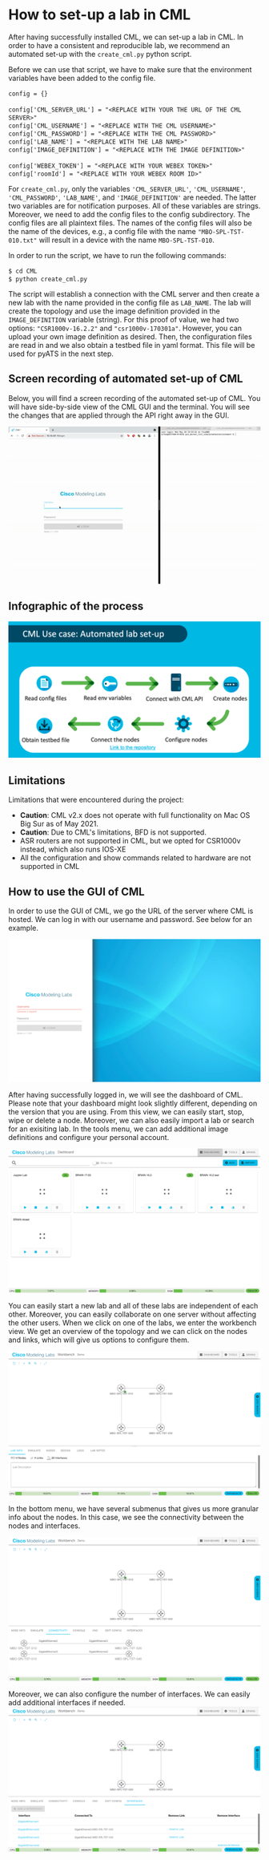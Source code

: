 # How to set-up a lab in CML

After having successfully installed CML, we can set-up a lab in CML. In order to
have a consistent and reproducible lab, we recommend an automated set-up with the `create_cml.py` python script. 

Before we can use that script, we have to make sure that the environment variables
have been added to the config file. 

    config = {}

    config['CML_SERVER_URL'] = "<REPLACE WITH YOUR THE URL OF THE CML SERVER>"
    config['CML_USERNAME'] = "<REPLACE WITH THE CML USERNAME>"
    config['CML_PASSWORD'] = "<REPLACE WITH THE CML PASSWORD>"
    config['LAB_NAME'] = "<REPLACE WITH THE LAB NAME>"
    config['IMAGE_DEFINITION'] = "<REPLACE WITH THE IMAGE DEFINITION>" 
    
    config['WEBEX_TOKEN'] = "<REPLACE WITH YOUR WEBEX TOKEN>"
    config['roomId'] = "<REPLACE WITH YOUR WEBEX ROOM ID>"

For `create_cml.py`, only the variables `'CML_SERVER_URL'`, `'CML_USERNAME'`,  `'CML_PASSWORD'`, `'LAB_NAME'`, and `'IMAGE_DEFINITION'` are needed. The latter two 
variables are for notification purposes. All of these
variables are strings. Moreover, we need to add the config files to the config subdirectory. 
The config files are all plaintext files. 
The names of the config files will also be the name of the devices, e.g., 
a config file with the name `"MBO-SPL-TST-010.txt"` will result in a device with the name
`MBO-SPL-TST-010`. 

In order to run the script, we have to run the following commands:

    $ cd CML
    $ python create_cml.py

The script will establish a connection with the CML server and then create a new lab with
the name provided in the config file as `LAB_NAME`. The lab will create the topology and use
the image definition provided in the `IMAGE_DEFINITION` variable (string). For this
proof of value, we had two options: `"CSR1000v-16.2.2"` and `"csr1000v-170301a"`. However, you can 
upload your own image definition as desired. Then, the configuration files are read in and
we also obtain a testbed file in yaml format. This file will be used for pyATS in the next step. 

## Screen recording of automated set-up of CML
Below, you will find a screen recording of the automated set-up of CML. You will have side-by-side view 
of the CML GUI and the terminal. You will see the changes that are applied through the API right away 
in the GUI.

![CML_automated](./IMAGES/cml_automated_setup.gif)

## Infographic of the process

![CML_infographic](./IMAGES/cml_infographic.png)

## Limitations
Limitations that were encountered during the project:
- **Caution**: CML v2.x does not operate with full functionality on Mac OS Big Sur as of May 2021.
- **Caution**: Due to CML's limitations, BFD is not supported. 
- ASR routers are not supported in CML, but we opted for CSR1000v instead, which also runs IOS-XE
- All the configuration and show commands related to hardware are not supported in CML


## How to use the GUI of CML
In order to use the GUI of CML, we go the URL of the server where CML is hosted. We can log in with our username and password. See below for an example. 

![CML_login](./IMAGES/cml_log_in.png)

After having successfully logged in, we will see the dashboard of CML. Please note that your dashboard might look slightly different, depending on the version that you are using. 
From this view, we can easily start, stop, wipe or delete a node. Moreover, we can also easily import a lab or search for an exisiting lab. In the tools menu, 
we can add additional image definitions and configure your personal account. 

![CML_dashboard](./IMAGES/cml_dashboard.png)

You can easily start a new lab and all of these labs are independent of each other. Moreover, you can easily collaborate on one server without affecting the other users. 
When we click on one of the labs, we enter the workbench view. We get an overview of the topology and we can click on the nodes and links, which will give us options to configure them. 


![CML_lab](./IMAGES/cml_lab.png)

In the bottom menu, we have several submenus that gives us more granular info about the nodes. 
In this case, we see the connectivity between the nodes and interfaces. 

![CML_connectivity](./IMAGES/cml_connectivity.png)

Moreover, we can also configure the number of interfaces. We can easily add additional interfaces if needed.
![CML_interfaces](./IMAGES/cml_interfaces.png)












